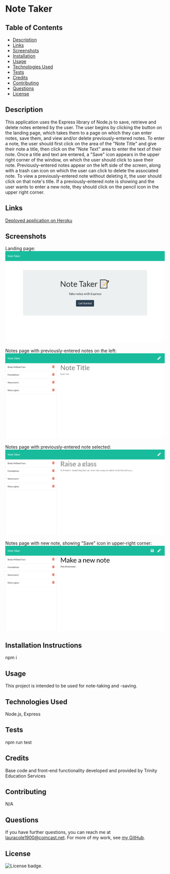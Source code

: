 # Note Taker

  ## Table of Contents

  * [Description](#description)
  * [Links](#links)
  * [Screenshots](#screenshots)
  * [Installation](#installation)
  * [Usage](#usage)
  * [Technologies Used](#technologies)
  * [Tests](#tests)
  * [Credits](#credits)
  * [Contributing](#contributing)
  * [Questions](#questions)
  * [License](#license)

  ## Description

  This application uses the Express library of Node.js to save, retrieve and delete notes entered by the user. The user begins by clicking the button on the landing page, which takes them to a page on which they can enter notes, save them, and view and/or delete previously-entered notes. To enter a note, the user should first click on the area of the "Note Title" and give their note a title, then click on the "Note Text" area to enter the text of their note. Once a title and text are entered, a "Save" icon appears in the upper right corner of the window, on which the user should click to save their note. Previously-entered notes appear on the left side of the screen, along with a trash can icon on which the user can click to delete the associated note. To view a previously-entered note without deleting it, the user should click on that note's title. If a previously-entered note is showing and the user wants to enter a new note, they should click on the pencil icon in the upper right corner.

  ## Links

  [Deployed application on Heroku](https://glacial-inlet-91410.herokuapp.com/)

  ## Screenshots

  Landing page:
  ![Landing page:](public/assets/landing-page-screenshot.png)

  Notes page with previously-entered notes on the left:
  ![Notes page, showing previous notes on the left](public/assets/notes-page-with-notes-screenshot.png)

  Notes page with previously-entered note selected:
  ![Notes page with a previously-entered note selected](public/assets/notes-page-previous-note-screenshot.png)

  Notes page with new note, showing "Save" icon in upper-right corner:
  ![Notes page with a new note, showing "Save" icon](public/assets/notes-page-new-note-screenshot.png)

  ## Installation Instructions

  npm i

  ## Usage

  This project is intended to be used for note-taking and -saving.

  ## Technologies Used

  Node.js, Express

  ## Tests

  npm run test

  ## Credits

  Base code and front-end functionality developed and provided by Trinity Education Services

  ## Contributing

  N/A

  ## Questions

  If you have further questions, you can reach me at lauracole1900@comcast.net. For more of my work, see [my GitHub](https://github.com/LauraCole1900).

  ## License

  ![License badge](https://img.shields.io/badge/license-MIT-brightgreen).
